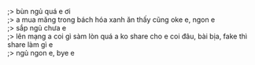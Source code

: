;> bùn ngủ quá e ơi<br>
;> a mua măng trong bách hóa xanh ăn thấy cũng oke e, ngon e<br>
;> sắp ngủ chưa e<br>
;> lên mạng a coi gì sàm lòn quá a ko share cho e coi đâu, bài bịa, fake thì share làm gì e<br>
;> ngủ ngon e, bye e
